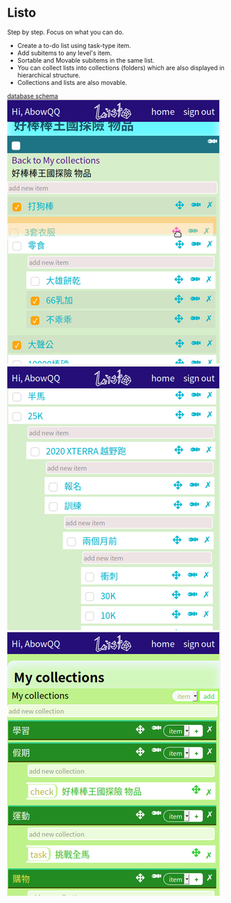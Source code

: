 # Listo
Step by step. Focus on what you can do.

* Create a to-do list using task-type item.
* Add subitems to any level's item.
* Sortable and Movable subitems in the same list.
* You can collect lists into collections (folders) which are also displayed in hierarchical structure.
* Collections and lists are also movable.

[database schema](/config/database_schema.pdf)
![Moving around](/img/moving.png)
![Level up](/img/levels.png)
![Collect all](/img/collect.png)
